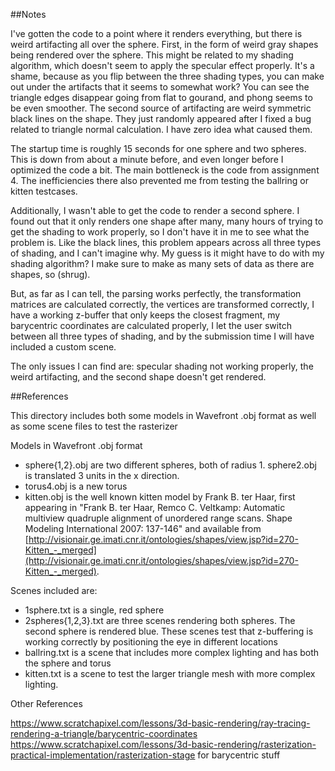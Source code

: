 ##Notes

I've gotten the code to a point where it renders everything, but there is weird artifacting all over the sphere. First, in the form of weird gray shapes being rendered over the sphere. This might be related to my shading algorithm, which doesn't seem to apply the specular effect properly. It's a shame, because as you flip between the three shading types, you can make out under the artifacts that it seems to somewhat work? You can see the triangle edges disappear going from flat to gourand, and phong seems to be even smoother. The second source of artifacting are weird symmetric black lines on the shape. They just randomly appeared after I fixed a bug related to triangle normal calculation. I have zero idea what caused them.

The startup time is roughly 15 seconds for one sphere and two spheres. This is down from about a minute before, and even longer before I optimized the code a bit. The main bottleneck is the code from assignment 4. The inefficiencies there also prevented me from testing the ballring or kitten testcases.

Additionally, I wasn't able to get the code to render a second sphere. I found out that it only renders one shape after many, many hours of trying to get the shading to work properly, so I don't have it in me to see what the problem is. Like the black lines, this problem appears across all three types of shading, and I can't imagine why. My guess is it might have to do with my shading algorithm? I make sure to make as many sets of data as there are shapes, so (shrug).

But, as far as I can tell, the parsing works perfectly, the transformation matrices are calculated correctly, the vertices are transformed correctly, I have a working z-buffer that only keeps the closest fragment, my barycentric coordinates are calculated properly, I let the user switch between all three types of shading, and by the submission time I will have included a custom scene.

The only issues I can find are: specular shading not working properly, the weird artifacting, and the second shape doesn't get rendered.

##References

This directory includes both some models in Wavefront .obj format as well as some scene files to test the rasterizer

Models in Wavefront .obj format

* sphere{1,2}.obj are two different spheres, both of radius 1.   sphere2.obj is translated 3 units in the x direction.
* torus4.obj is a new torus
* kitten.obj is the well known kitten model by Frank B. ter Haar, first appearing in "Frank B. ter Haar, Remco C. Veltkamp:
Automatic multiview quadruple alignment of unordered range scans. Shape Modeling International 2007: 137-146" and available from [http://visionair.ge.imati.cnr.it/ontologies/shapes/view.jsp?id=270-Kitten_-_merged](http://visionair.ge.imati.cnr.it/ontologies/shapes/view.jsp?id=270-Kitten_-_merged).


Scenes included are:

* 1sphere.txt is a single, red sphere
* 2spheres{1,2,3}.txt are three scenes rendering both spheres.  The second sphere is rendered blue.  These scenes test that z-buffering is working correctly by positioning the eye in different locations
* ballring.txt is a scene that includes more complex lighting and has both the sphere and torus
* kitten.txt is a scene to test the larger triangle mesh with more complex lighting.

Other References

https://www.scratchapixel.com/lessons/3d-basic-rendering/ray-tracing-rendering-a-triangle/barycentric-coordinates 
https://www.scratchapixel.com/lessons/3d-basic-rendering/rasterization-practical-implementation/rasterization-stage
for barycentric stuff